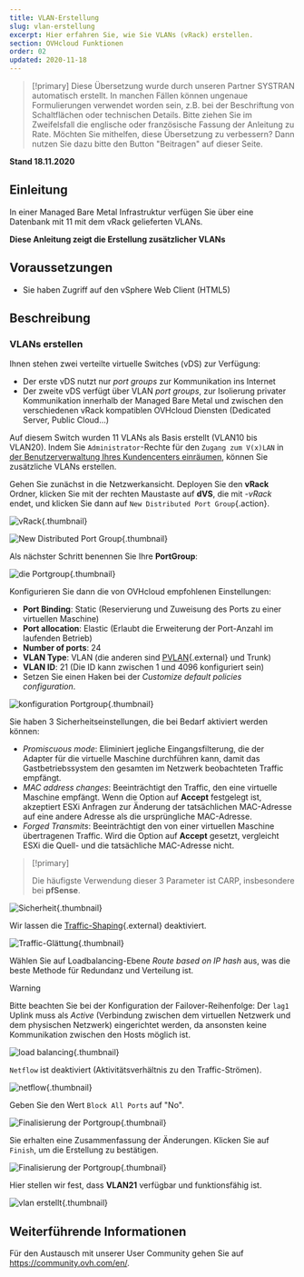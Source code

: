 ```yaml
---
title: VLAN-Erstellung
slug: vlan-erstellung
excerpt: Hier erfahren Sie, wie Sie VLANs (vRack) erstellen.
section: OVHcloud Funktionen
order: 02
updated: 2020-11-18
---
```


> [!primary]
> Diese Übersetzung wurde durch unseren Partner SYSTRAN automatisch erstellt. In manchen Fällen können ungenaue Formulierungen verwendet worden sein, z.B. bei der Beschriftung von Schaltflächen oder technischen Details. Bitte ziehen Sie im Zweifelsfall die englische oder französische Fassung der Anleitung zu Rate. Möchten Sie mithelfen, diese Übersetzung zu verbessern? Dann nutzen Sie dazu bitte den Button "Beitragen" auf dieser Seite.
>

**Stand 18.11.2020**

## Einleitung

In einer Managed Bare Metal Infrastruktur verfügen Sie über eine Datenbank mit 11 mit dem vRack gelieferten VLANs.

**Diese Anleitung zeigt die Erstellung zusätzlicher VLANs**

## Voraussetzungen

- Sie haben Zugriff auf den vSphere Web Client (HTML5)

## Beschreibung

### VLANs erstellen

Ihnen stehen zwei verteilte virtuelle Switches (vDS) zur Verfügung:

- Der erste vDS nutzt nur *port groups* zur Kommunikation ins Internet
- Der zweite vDS verfügt über VLAN *port groups*, zur Isolierung privater Kommunikation innerhalb der Managed Bare Metal und zwischen den verschiedenen vRack kompatiblen OVHcloud Diensten (Dedicated Server, Public Cloud...)

Auf diesem Switch wurden 11 VLANs als Basis erstellt (VLAN10 bis VLAN20). Indem Sie `Administrator`-Rechte für den `Zugang zum V(x)LAN` in [der Benutzerverwaltung Ihres Kundencenters einräumen](../manager-ovhcloud/#benutzer), können Sie zusätzliche VLANs erstellen.

Gehen Sie zunächst in die Netzwerkansicht. Deployen Sie den **vRack** Ordner, klicken Sie mit der rechten Maustaste auf **dVS**, die mit *-vRack* endet, und klicken Sie dann auf `New Distributed Port Group`{.action}.

![vRack](images/07network.png){.thumbnail}

![New Distributed Port Group](images/08network1.png){.thumbnail}

Als nächster Schritt benennen Sie Ihre **PortGroup**:

![die Portgroup](images/09network2.png){.thumbnail}

Konfigurieren Sie dann die von OVHcloud empfohlenen Einstellungen:

- **Port Binding**: Static (Reservierung und Zuweisung des Ports zu einer virtuellen Maschine)
- **Port allocation**: Elastic (Erlaubt die Erweiterung der Port-Anzahl im laufenden Betrieb)
- **Number of ports**: 24
- **VLAN Type**: VLAN (die anderen sind [PVLAN](https://kb.vmware.com/s/article/1010691){.external} und Trunk)
- **VLAN ID**: 21 (Die ID kann zwischen 1 und 4096 konfiguriert sein)
- Setzen Sie einen Haken bei der *Customize default policies configuration*.

![konfiguration Portgroup](images/10network3.png){.thumbnail}

Sie haben 3 Sicherheitseinstellungen, die bei Bedarf aktiviert werden können: 

- *Promiscuous mode*: Eliminiert jegliche Eingangsfilterung, die der Adapter für die virtuelle Maschine durchführen kann, damit das Gastbetriebssystem den gesamten im Netzwerk beobachteten Traffic empfängt.
- *MAC address changes*: Beeinträchtigt den Traffic, den eine virtuelle Maschine empfängt. Wenn die Option auf **Accept** festgelegt ist, akzeptiert ESXi Anfragen zur Änderung der tatsächlichen MAC-Adresse auf eine andere Adresse als die ursprüngliche MAC-Adresse.
- *Forged Transmits*: Beeinträchtigt den von einer virtuellen Maschine übertragenen Traffic. Wird die Option auf **Accept** gesetzt, vergleicht ESXi die Quell- und die tatsächliche MAC-Adresse nicht.

> [!primary]
>
> Die häufigste Verwendung dieser 3 Parameter ist CARP, insbesondere bei **pfSense**.
> 

![Sicherheit](images/11network4.png){.thumbnail}

Wir lassen die [Traffic-Shaping](https://docs.vmware.com/en/VMware-vSphere/6.5/com.vmware.vsphere.networking.doc/GUID-CF01515C-8525-4424-92B5-A982489BACE2.html){.external} deaktiviert.

![Traffic-Glättung](images/12network5.png){.thumbnail}

Wählen Sie auf Loadbalancing-Ebene *Route based on IP hash* aus, was die beste Methode für Redundanz und Verteilung ist.

> [!warning]
>
> Bitte beachten Sie bei der Konfiguration der Failover-Reihenfolge: Der `lag1` Uplink muss als *Active* (Verbindung zwischen dem virtuellen Netzwerk und dem physischen Netzwerk) eingerichtet werden, da ansonsten keine Kommunikation zwischen den Hosts möglich ist.
>

![load balancing](images/13network6.png){.thumbnail}

`Netflow` ist deaktiviert (Aktivitätsverhältnis zu den Traffic-Strömen).

![netflow](images/14network7.png){.thumbnail}

Geben Sie den Wert `Block All Ports` auf "No".

![Finalisierung der Portgroup](images/15network9.png){.thumbnail}

Sie erhalten eine Zusammenfassung der Änderungen. Klicken Sie auf `Finish`, um die Erstellung zu bestätigen.

![Finalisierung der Portgroup](images/16network10.png){.thumbnail}

Hier stellen wir fest, dass **VLAN21** verfügbar und funktionsfähig ist.

![vlan erstellt](images/17network11.png){.thumbnail}

## Weiterführende Informationen

Für den Austausch mit unserer User Community gehen Sie auf <https://community.ovh.com/en/>.
